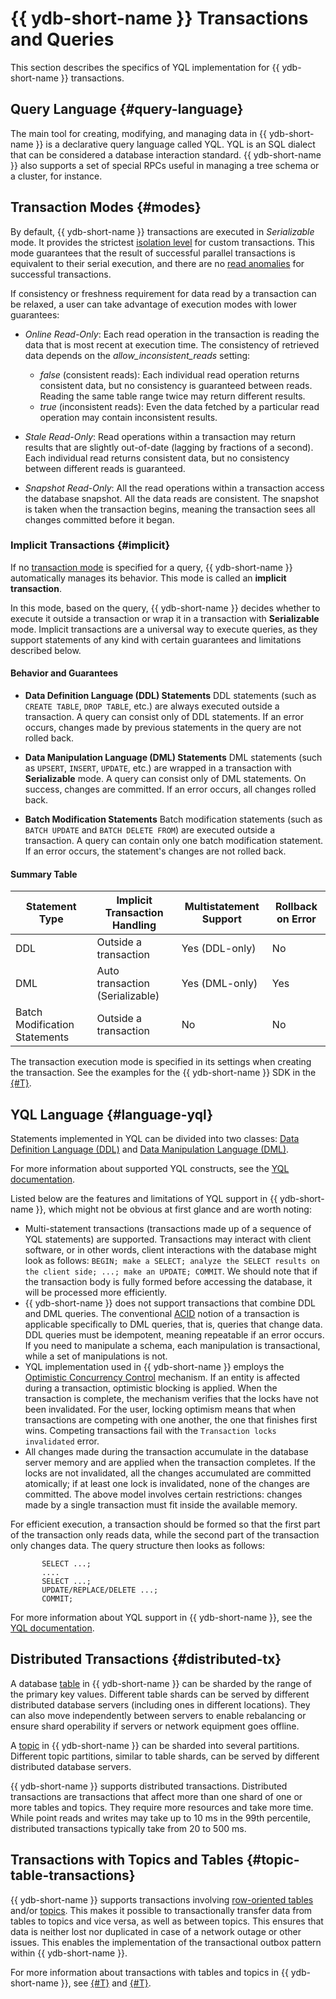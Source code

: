 # {{ ydb-short-name }} Transactions and Queries

This section describes the specifics of YQL implementation for {{ ydb-short-name }} transactions.

## Query Language {#query-language}

The main tool for creating, modifying, and managing data in {{ ydb-short-name }} is a declarative query language called YQL. YQL is an SQL dialect that can be considered a database interaction standard. {{ ydb-short-name }} also supports a set of special RPCs useful in managing a tree schema or a cluster, for instance.

## Transaction Modes {#modes}

By default, {{ ydb-short-name }} transactions are executed in *Serializable* mode. It provides the strictest [isolation level](https://en.wikipedia.org/wiki/Isolation_(database_systems)#Serializable) for custom transactions. This mode guarantees that the result of successful parallel transactions is equivalent to their serial execution, and there are no [read anomalies](https://en.wikipedia.org/wiki/Isolation_(database_systems)#Read_phenomena) for successful transactions.

If consistency or freshness requirement for data read by a transaction can be relaxed, a user can take advantage of execution modes with lower guarantees:

* *Online Read-Only*: Each read operation in the transaction is reading the data that is most recent at execution time. The consistency of retrieved data depends on the *allow_inconsistent_reads* setting:

  * *false* (consistent reads): Each individual read operation returns consistent data, but no consistency is guaranteed between reads. Reading the same table range twice may return different results.
  * *true* (inconsistent reads): Even the data fetched by a particular read operation may contain inconsistent results.

* *Stale Read-Only*: Read operations within a transaction may return results that are slightly out-of-date (lagging by fractions of a second). Each individual read returns consistent data, but no consistency between different reads is guaranteed.
* *Snapshot Read-Only*: All the read operations within a transaction access the database snapshot. All the data reads are consistent. The snapshot is taken when the transaction begins, meaning the transaction sees all changes committed before it began.

### Implicit Transactions {#implicit}

If no [transaction mode](../transactions.md#modes) is specified for a query, {{ ydb-short-name }} automatically manages its behavior. This mode is called an **implicit transaction**.

In this mode, based on the query, {{ ydb-short-name }} decides whether to execute it outside a transaction or wrap it in a transaction with **Serializable** mode. Implicit transactions are a universal way to execute queries, as they support statements of any kind with certain guarantees and limitations described below.

#### Behavior and Guarantees

- **Data Definition Language (DDL) Statements**
  DDL statements (such as `CREATE TABLE`, `DROP TABLE`, etc.) are always executed outside a transaction. A query can consist only of DDL statements. If an error occurs, changes made by previous statements in the query are not rolled back.

- **Data Manipulation Language (DML) Statements**
  DML statements (such as `UPSERT`, `INSERT`, `UPDATE`, etc.) are wrapped in a transaction with **Serializable** mode. A query can consist only of DML statements. On success, changes are committed. If an error occurs, all changes rolled back.

- **Batch Modification Statements**
  Batch modification statements (such as `BATCH UPDATE` and `BATCH DELETE FROM`) are executed outside a transaction. A query can contain only one batch modification statement. If an error occurs, the statement's changes are not rolled back.

#### Summary Table

| Statement Type | Implicit Transaction Handling                     | Multistatement Support | Rollback on Error     |
|----------------|---------------------------------------------------|------------------------|-----------------------|
| DDL            | Outside a transaction                             | Yes (DDL-only)         | No                    |
| DML            | Auto transaction (Serializable)                   | Yes (DML-only)         | Yes                   |
| Batch Modification Statements | Outside a transaction              | No                     | No                    |

The transaction execution mode is specified in its settings when creating the transaction. See the examples for the {{ ydb-short-name }} SDK in the [{#T}](../../recipes/ydb-sdk/tx-control.md).

## YQL Language {#language-yql}

Statements implemented in YQL can be divided into two classes: [Data Definition Language (DDL)](https://en.wikipedia.org/wiki/Data_definition_language) and [Data Manipulation Language (DML)](https://en.wikipedia.org/wiki/Data_manipulation_language).

For more information about supported YQL constructs, see the [YQL documentation](../../yql/reference/index.md).

Listed below are the features and limitations of YQL support in {{ ydb-short-name }}, which might not be obvious at first glance and are worth noting:

* Multi-statement transactions (transactions made up of a sequence of YQL statements) are supported. Transactions may interact with client software, or in other words, client interactions with the database might look as follows: `BEGIN; make a SELECT; analyze the SELECT results on the client side; ...; make an UPDATE; COMMIT`. We should note that if the transaction body is fully formed before accessing the database, it will be processed more efficiently.
* {{ ydb-short-name }} does not support transactions that combine DDL and DML queries. The conventional [ACID](https://en.wikipedia.org/wiki/ACID) notion of a transaction is applicable specifically to DML queries, that is, queries that change data. DDL queries must be idempotent, meaning repeatable if an error occurs. If you need to manipulate a schema, each manipulation is transactional, while a set of manipulations is not.
* YQL implementation used in {{ ydb-short-name }} employs the [Optimistic Concurrency Control](https://en.wikipedia.org/wiki/Optimistic_concurrency_control) mechanism. If an entity is affected during a transaction, optimistic blocking is applied. When the transaction is complete, the mechanism verifies that the locks have not been invalidated. For the user, locking optimism means that when transactions are competing with one another, the one that finishes first wins. Competing transactions fail with the `Transaction locks invalidated` error.
* All changes made during the transaction accumulate in the database server memory and are applied when the transaction completes. If the locks are not invalidated, all the changes accumulated are committed atomically; if at least one lock is invalidated, none of the changes are committed. The above model involves certain restrictions: changes made by a single transaction must fit inside the available memory.

For efficient execution, a transaction should be formed so that the first part of the transaction only reads data, while the second part of the transaction only changes data. The query structure then looks as follows:

```yql
       SELECT ...;
       ....
       SELECT ...;
       UPDATE/REPLACE/DELETE ...;
       COMMIT;
```

For more information about YQL support in {{ ydb-short-name }}, see the [YQL documentation](../../yql/reference/index.md).

## Distributed Transactions {#distributed-tx}

A database [table](../datamodel/table.md) in {{ ydb-short-name }} can be sharded by the range of the primary key values. Different table shards can be served by different distributed database servers (including ones in different locations). They can also move independently between servers to enable rebalancing or ensure shard operability if servers or network equipment goes offline.

A [topic](../topic.md) in {{ ydb-short-name }} can be sharded into several partitions. Different topic partitions, similar to table shards, can be served by different distributed database servers.

{{ ydb-short-name }} supports distributed transactions. Distributed transactions are transactions that affect more than one shard of one or more tables and topics. They require more resources and take more time. While point reads and writes may take up to 10 ms in the 99th percentile, distributed transactions typically take from 20 to 500 ms.

## Transactions with Topics and Tables {#topic-table-transactions}

{{ ydb-short-name }} supports transactions involving [row-oriented tables](../glossary.md#row-oriented-table) and/or [topics](../glossary.md#topic). This makes it possible to transactionally transfer data from tables to topics and vice versa, as well as between topics. This ensures that data is neither lost nor duplicated in case of a network outage or other issues. This enables the implementation of the transactional outbox pattern within {{ ydb-short-name }}.

For more information about transactions with tables and topics in {{ ydb-short-name }}, see [{#T}](../topic.md#topic-transactions) and [{#T}](../../reference/ydb-sdk/topic.md).